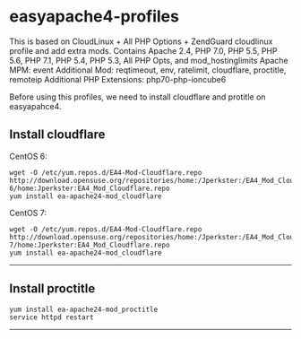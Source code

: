 easyapache4-profiles
=============
This is based on CloudLinux + All PHP Options + ZendGuard cloudlinux profile and add extra mods.
Contains Apache 2.4, PHP 7.0, PHP 5.5, PHP 5.6, PHP 7.1, PHP 5.4, PHP 5.3, All PHP Opts, and mod_hostinglimits
Apache MPM: event 
Additional Mod: reqtimeout, env, ratelimit, cloudflare, proctitle, remoteip
Additional PHP Extensions: php70-php-ioncube6

Before using this profiles, we need to install cloudflare and protitle on easyapahce4.

Install cloudflare
-----------
CentOS 6:
```
wget -O /etc/yum.repos.d/EA4-Mod-Cloudflare.repo http://download.opensuse.org/repositories/home:/Jperkster:/EA4_Mod_Cloudflare/CentOS-6/home:Jperkster:EA4_Mod_Cloudflare.repo
yum install ea-apache24-mod_cloudflare
```
CentOS 7:
```
wget -O /etc/yum.repos.d/EA4-Mod-Cloudflare.repo http://download.opensuse.org/repositories/home:/Jperkster:/EA4_Mod_Cloudflare/CentOS-7/home:Jperkster:EA4_Mod_Cloudflare.repo
yum install ea-apache24-mod_cloudflare
```
-----------
Install proctitle
-----------
```
yum install ea-apache24-mod_proctitle
service httpd restart
```
-----------
